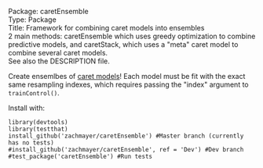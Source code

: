Package: caretEnsemble    
Type: Package     
Title: Framework for combining caret models into ensembles    
2 main methods:  caretEnsemble which uses greedy optimization to combine predictive models, and caretStack, which uses a "meta" caret model to combine several caret models.    
See also the DESCRIPTION file.    

Create ensemlbes of [caret models](https://github.com/topepo/caret)!  Each model must be fit with the exact same resampling indexes, which requires passing the "index" argument to `trainControl()`.    

Install with:
```
library(devtools)
library(testthat)
install_github('zachmayer/caretEnsemble') #Master branch (currently has no tests)
#install_github('zachmayer/caretEnsemble', ref = 'Dev') #Dev branch
#test_package('caretEnsemble') #Run tests
```
